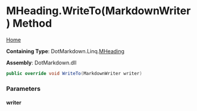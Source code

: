 <a name="_top"></a>

# MHeading\.WriteTo\(MarkdownWriter\) Method

[Home](../../../../README.md#_top)

**Containing Type**: DotMarkdown\.Linq\.[MHeading](../README.md#_top)

**Assembly**: DotMarkdown\.dll

```csharp
public override void WriteTo(MarkdownWriter writer)
```

### Parameters

#### writer

